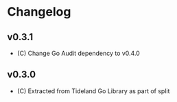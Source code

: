 # Changelog

## v0.3.1

* (C) Change Go Audit dependency to v0.4.0

## v0.3.0

* (C) Extracted from Tideland Go Library as part of split

